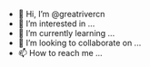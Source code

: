 - 👋 Hi, I’m @greatrivercn
- 👀 I’m interested in ...
- 🌱 I’m currently learning ...
- 💞️ I’m looking to collaborate on ...
- 📫 How to reach me ...

<!---
greatrivercn/greatrivercn is a ✨ special ✨ repository because its `README.md` (this file) appears on your GitHub profile.
You can click the Preview link to take a look at your changes.
--->

